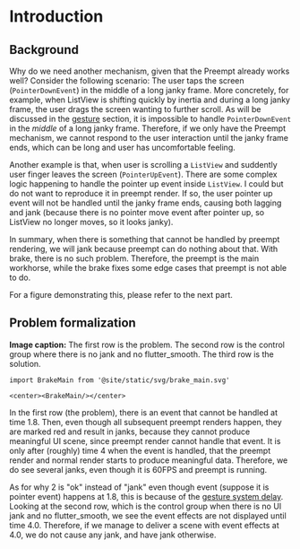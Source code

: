 # Introduction

## Background

Why do we need another mechanism, given that the Preempt already works well? Consider the following scenario: The user taps the screen (`PointerDownEvent`) in the middle of a long janky frame. More concretely, for example, when ListView is shifting quickly by inertia and during a long janky frame, the user drags the screen wanting to further scroll. As will be discussed in the [gesture](../gesture/impl) section, it is impossible to handle `PointerDownEvent` in the *middle* of a long janky frame. Therefore, if we only have the Preempt mechanism, we cannot respond to the user interaction until the janky frame ends, which can be long and user has uncomfortable feeling.

Another example is that, when user is scrolling a `ListView` and suddently user finger leaves the screen (`PointerUpEvent`). There are some complex logic happening to handle the pointer up event inside `ListView`. I could but do not want to reproduce it in preempt render. If so, the user pointer up event will not be handled until the janky frame ends, causing both lagging and jank (because there is no pointer move event after pointer up, so ListView no longer moves, so it looks janky).

In summary, when there is something that cannot be handled by preempt rendering, we will jank because preempt can do nothing about that. With brake, there is no such problem. Therefore, the preempt is the main workhorse, while the brake fixes some edge cases that preempt is not able to do.

For a figure demonstrating this, please refer to the next part.

## Problem formalization

**Image caption:** The first row is the problem. The second row is the control group where there is no jank and no flutter_smooth. The third row is the solution.

```mdx-code-block
import BrakeMain from '@site/static/svg/brake_main.svg'

<center><BrakeMain/></center>
```

In the first row (the problem), there is an event that cannot be handled at time 1.8. Then, even though all subsequent preempt renders happen, they are marked red and result in janks, because they cannot produce meaningful UI scene, since preempt render cannot handle that event. It is only after (roughly) time 4 when the event is handled, that the preempt render and normal render starts to produce meaningful data. Therefore, we do see several janks, even though it is 60FPS and preempt is running.

As for why 2 is "ok" instead of "jank" even though event (suppose it is pointer event) happens at 1.8, this is because of the [gesture system delay](../gesture/delay). Looking at the second row, which is the control group when there is no UI jank and no flutter_smooth, we see the event effects are not displayed until time 4.0. Therefore, if we manage to deliver a scene with event effects at 4.0, we do not cause any jank, and have jank otherwise.